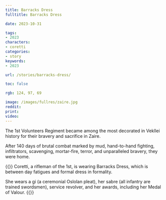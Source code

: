 ```yaml
---
title: Barracks Dress
fulltitle: Barracks Dress

date: 2023-10-31

tags:
- 2023
characters:
- coretti
categories:
- story
keywords:
- 2023

url: /stories/barracks-dress/

toc: false

rgb: 124, 97, 69

image: /images/fullres/zaire.jpg
reddit:
print:
video:
---
```

The 1st Volunteers Regiment became among the most decorated in Vekllei history for their bravery and sacrifice in Zaire.

After 140 days of brutal combat marked by mud, hand-to-hand fighting, infiltrators, scavenging, mortar-fire, terror, and unparalleled bravery, they were home.

{{<note panel>}}
Coretti, a rifleman of the 1st, is wearing Barracks Dress, which is between day fatigues and formal dress in formality.

She wears a gi (a ceremonial Oslolan pleat), her sabre (all infantry are trained swordsmen), service revolver, and her awards, including her Medal of Valour.
{{</note>}}
